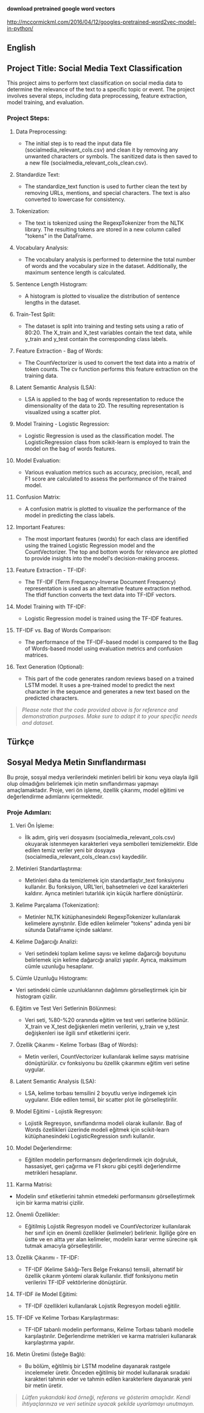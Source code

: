 #### download pretrained google word vectors
http://mccormickml.com/2016/04/12/googles-pretrained-word2vec-model-in-python/

## English
## Project Title: Social Media Text Classification
This project aims to perform text classification on social media data to determine the relevance of the text to a specific topic or event. The project involves several steps, including data preprocessing, feature extraction, model training, and evaluation.

### Project Steps:

1. Data Preprocessing:
	- The initial step is to read the input data file (socialmedia_relevant_cols.csv) and clean it by removing any unwanted characters or symbols. The sanitized data is then saved to a new file (socialmedia_relevant_cols_clean.csv).

2. Standardize Text:
	- The standardize_text function is used to further clean the text by removing URLs, mentions, and special characters. The text is also converted to lowercase for consistency.

3. Tokenization:
	- The text is tokenized using the RegexpTokenizer from the NLTK library. The resulting tokens are stored in a new column called "tokens" in the DataFrame.

4. Vocabulary Analysis:
	- The vocabulary analysis is performed to determine the total number of words and the vocabulary size in the dataset. Additionally, the maximum sentence length is calculated.

5. Sentence Length Histogram:
	- A histogram is plotted to visualize the distribution of sentence lengths in the dataset.

6. Train-Test Split:
	- The dataset is split into training and testing sets using a ratio of 80:20. The X_train and X_test variables contain the text data, while y_train and y_test contain the corresponding class labels.

7. Feature Extraction - Bag of Words:
	- The CountVectorizer is used to convert the text data into a matrix of token counts. The cv function performs this feature extraction on the training data.

8. Latent Semantic Analysis (LSA):
	- LSA is applied to the bag of words representation to reduce the dimensionality of the data to 2D. The resulting representation is visualized using a scatter plot.

9. Model Training - Logistic Regression:
	- Logistic Regression is used as the classification model. The LogisticRegression class from scikit-learn is employed to train the model on the bag of words features.

10. Model Evaluation:
	- Various evaluation metrics such as accuracy, precision, recall, and F1 score are calculated to assess the performance of the trained model.

11. Confusion Matrix:
	- A confusion matrix is plotted to visualize the performance of the model in predicting the class labels.

12. Important Features:
	- The most important features (words) for each class are identified using the trained Logistic Regression model and the CountVectorizer. The top and bottom words for relevance are plotted to provide insights into the model's decision-making process.

13. Feature Extraction - TF-IDF:
	- The TF-IDF (Term Frequency-Inverse Document Frequency) representation is used as an alternative feature extraction method. The tfidf function converts the text data into TF-IDF vectors.

14. Model Training with TF-IDF:
	- Logistic Regression model is trained using the TF-IDF features.

15. TF-IDF vs. Bag of Words Comparison:
	- The performance of the TF-IDF-based model is compared to the Bag of Words-based model using evaluation metrics and confusion matrices.

16. Text Generation (Optional):
	- This part of the code generates random reviews based on a trained LSTM model. It uses a pre-trained model to predict the next character in the sequence and generates a new text based on the predicted characters.

> *Please note that the code provided above is for reference and demonstration purposes. Make sure to adapt it to your specific needs and dataset.*


## Türkçe
## Sosyal Medya Metin Sınıflandırması
Bu proje, sosyal medya verilerindeki metinleri belirli bir konu veya olayla ilgili olup olmadığını belirlemek için metin sınıflandırması yapmayı amaçlamaktadır. Proje, veri ön işleme, özellik çıkarımı, model eğitimi ve değerlendirme adımlarını içermektedir.

### Proje Adımları:
1. Veri Ön İşleme:
	- İlk adım, giriş veri dosyasını (socialmedia_relevant_cols.csv) okuyarak istenmeyen karakterleri veya sembolleri temizlemektir. Elde edilen temiz veriler yeni bir dosyaya (socialmedia_relevant_cols_clean.csv) kaydedilir.

2. Metinleri Standartlaştırma:
	- Metinleri daha da temizlemek için standartlaştır_text fonksiyonu kullanılır. Bu fonksiyon, URL'leri, bahsetmeleri ve özel karakterleri kaldırır. Ayrıca metinleri tutarlılık için küçük harflere dönüştürür.

3. Kelime Parçalama (Tokenization):
	- Metinler NLTK kütüphanesindeki RegexpTokenizer kullanılarak kelimelere ayrıştırılır. Elde edilen kelimeler "tokens" adında yeni bir sütunda DataFrame içinde saklanır.

4. Kelime Dağarcığı Analizi:
	- Veri setindeki toplam kelime sayısı ve kelime dağarcığı boyutunu belirlemek için kelime dağarcığı analizi yapılır. Ayrıca, maksimum cümle uzunluğu hesaplanır.

5. Cümle Uzunluğu Histogramı:
- 	Veri setindeki cümle uzunluklarının dağılımını görselleştirmek için bir histogram çizilir.

6. Eğitim ve Test Veri Setlerinin Bölünmesi:
	- Veri seti, %80-%20 oranında eğitim ve test veri setlerine bölünür. X_train ve X_test değişkenleri metin verilerini, y_train ve y_test değişkenleri ise ilgili sınıf etiketlerini içerir.

7. Özellik Çıkarımı - Kelime Torbası (Bag of Words):
	- Metin verileri, CountVectorizer kullanılarak kelime sayısı matrisine dönüştürülür. cv fonksiyonu bu özellik çıkarımını eğitim veri setine uygular.

8. Latent Semantic Analysis (LSA):
	- LSA, kelime torbası temsilini 2 boyutlu veriye indirgemek için uygulanır. Elde edilen temsil, bir scatter plot ile görselleştirilir.

9. Model Eğitimi - Lojistik Regresyon:
	- Lojistik Regresyon, sınıflandırma modeli olarak kullanılır. Bag of Words özellikleri üzerinde modeli eğitmek için scikit-learn kütüphanesindeki LogisticRegression sınıfı kullanılır.

10. Model Değerlendirme:
	- Eğitilen modelin performansını değerlendirmek için doğruluk, hassasiyet, geri çağırma ve F1 skoru gibi çeşitli değerlendirme metrikleri hesaplanır.

11. Karma Matrisi:
- Modelin sınıf etiketlerini tahmin etmedeki performansını görselleştirmek için bir karma matrisi çizilir.

12. Önemli Özellikler:
	- Eğitilmiş Lojistik Regresyon modeli ve CountVectorizer kullanılarak her sınıf için en önemli özellikler (kelimeler) belirlenir. İlgiliğe göre en üstte ve en altta yer alan kelimeler, modelin karar verme sürecine ışık tutmak amacıyla görselleştirilir.

13. Özellik Çıkarımı - TF-IDF:
	- TF-IDF (Kelime Sıklığı-Ters Belge Frekansı) temsili, alternatif bir özellik çıkarım yöntemi olarak kullanılır. tfidf fonksiyonu metin verilerini TF-IDF vektörlerine dönüştürür.

14. TF-IDF ile Model Eğitimi:
	- TF-IDF özellikleri kullanılarak Lojistik Regresyon modeli eğitilir.

15. TF-IDF ve Kelime Torbası Karşılaştırması:
	- TF-IDF tabanlı modelin performansı, Kelime Torbası tabanlı modelle karşılaştırılır. Değerlendirme metrikleri ve karma matrisleri kullanarak karşılaştırma yapılır.

16. Metin Üretimi (İsteğe Bağlı):
	- Bu bölüm, eğitilmiş bir LSTM modeline dayanarak rastgele incelemeler üretir. Önceden eğitilmiş bir model kullanarak sıradaki karakteri tahmin eder ve tahmin edilen karakterlere dayanarak yeni bir metin üretir.


> *Lütfen yukarıdaki kod örneği, referans ve gösterim amaçlıdır. Kendi ihtiyaçlarınıza ve veri setinize uyacak şekilde uyarlamayı unutmayın.*




